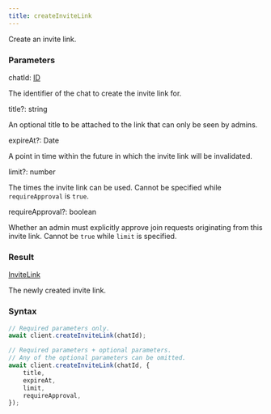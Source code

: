 ```yaml
---
title: createInviteLink
---
```


Create an invite link.<span class="select-none">  </span>

### Parameters 

<div class="flex flex-col gap-3"><div><div class="font-mono" id="p_chatId" data-anchor><span class="font-bold">chatId</span><span class="opacity-50">:</span> <a href="/gh/types/id"  >ID</a></div><div class="pl-3"><div class="no-margin">

The identifier of the chat to create the invite link for.

</div></div></div><div class="flex flex-col gap-3"><div><div class="flex gap-2"><div class="font-mono p" id="p_title" data-anchor><span class="font-bold">title</span><span class="opacity-50"><span title="Optional" class="cursor-help">?</span>:</span> <span>string</span></div></div><div class="pl-3"><div class="no-margin">

An optional title to be attached to the link that can only be seen by admins.

</div></div></div><div><div class="flex gap-2"><div class="font-mono p" id="p_expireAt" data-anchor><span class="font-bold">expireAt</span><span class="opacity-50"><span title="Optional" class="cursor-help">?</span>:</span> <span href="/">Date</span></div></div><div class="pl-3"><div class="no-margin">

A point in time within the future in which the invite link will be invalidated.

</div></div></div><div><div class="flex gap-2"><div class="font-mono p" id="p_limit" data-anchor><span class="font-bold">limit</span><span class="opacity-50"><span title="Optional" class="cursor-help">?</span>:</span> <span>number</span></div></div><div class="pl-3"><div class="no-margin">

The times the invite link can be used. Cannot be specified while `requireApproval` is `true`.

</div></div></div><div><div class="flex gap-2"><div class="font-mono p" id="p_requireApproval" data-anchor><span class="font-bold">requireApproval</span><span class="opacity-50"><span title="Optional" class="cursor-help">?</span>:</span> <span>boolean</span></div></div><div class="pl-3"><div class="no-margin">

Whether an admin must explicitly approve join requests originating from this invite link. Cannot be `true` while `limit` is specified.

</div></div></div></div></div>

### Result 

<div class="font-mono"><a href="/gh/types/invitelink"  >InviteLink</a></div><div class="pl-3"><div class="no-margin">

The newly created invite link.

</div></div>

### Syntax

```ts
// Required parameters only.
await client.createInviteLink(chatId);

// Required parameters + optional parameters.
// Any of the optional parameters can be omitted.
await client.createInviteLink(chatId, {
    title,
    expireAt,
    limit,
    requireApproval,
});
```



